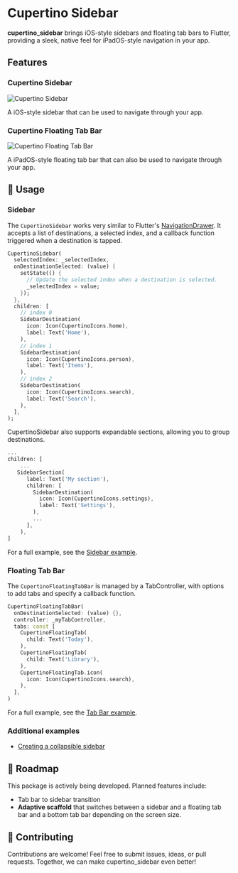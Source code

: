 # Cupertino Sidebar

**cupertino_sidebar** brings iOS-style sidebars and floating tab bars to Flutter, providing a sleek, native feel for iPadOS-style navigation in your app.

## Features

### Cupertino Sidebar

![Cupertino Sidebar](https://github.com/RoundedInfinity/cupertino_sidebar/blob/main/art/sidebar_demo.gif?raw=true)

A iOS-style sidebar that can be used to navigate through your app.

### Cupertino Floating Tab Bar

![Cupertino Floating Tab Bar](https://github.com/RoundedInfinity/cupertino_sidebar/blob/main/art/tabbar.gif?raw=true)

A iPadOS-style floating tab bar that can also be used to navigate through your app.

## 📖 Usage

### Sidebar

The `CupertinoSidebar` works very similar to Flutter's [NavigationDrawer](https://api.flutter.dev/flutter/material/NavigationDrawer-class.html). It accepts a list of destinations, a selected index, and a callback function triggered when a destination is tapped.

```dart
CupertinoSidebar(
  selectedIndex: _selectedIndex,
  onDestinationSelected: (value) {
    setState(() {
      // Update the selected index when a destination is selected.
      _selectedIndex = value;
    });
  },
  children: [
    // index 0
    SidebarDestination(
      icon: Icon(CupertinoIcons.home),
      label: Text('Home'),
    ),
    // index 1
    SidebarDestination(
      icon: Icon(CupertinoIcons.person),
      label: Text('Items'),
    ),
    // index 2
    SidebarDestination(
      icon: Icon(CupertinoIcons.search),
      label: Text('Search'),
    ),
  ],
);
```

CupertinoSidebar also supports expandable sections, allowing you to group destinations.

```dart
...
children: [
    ...
   SidebarSection(
      label: Text('My section'),
      children: [
        SidebarDestination(
          icon: Icon(CupertinoIcons.settings),
          label: Text('Settings'),
        ),
        ...
      ],
    ),
]
```

For a full example, see the [Sidebar example](https://github.com/RoundedInfinity/cupertino_sidebar/blob/main/example/lib/main.dart).

### Floating Tab Bar

The `CupertinoFloatingTabBar` is managed by a TabController, with options to add tabs and specify a callback function.

```dart
CupertinoFloatingTabBar(
  onDestinationSelected: (value) {},
  controller: _myTabController,
  tabs: const [
    CupertinoFloatingTab(
      child: Text('Today'),
    ),
    CupertinoFloatingTab(
      child: Text('Library'),
    ),
    CupertinoFloatingTab.icon(
      icon: Icon(CupertinoIcons.search),
    ),
  ],
)
```

For a full example, see the [Tab Bar example](https://github.com/RoundedInfinity/cupertino_sidebar/blob/main/example/lib/tab_bar_example.dart).

### Additional examples

- [Creating a collapsible sidebar](https://github.com/RoundedInfinity/cupertino_sidebar/blob/main/example/lib/collapsible_side_bar.dart)

## 📅 Roadmap

This package is actively being developed. Planned features include:

- Tab bar to sidebar transition
- **Adaptive scaffold** that switches between a sidebar and a floating tab bar and a bottom tab bar depending on the screen size.

## 🤝 Contributing

Contributions are welcome! Feel free to submit issues, ideas, or pull requests. Together, we can make cupertino_sidebar even better!